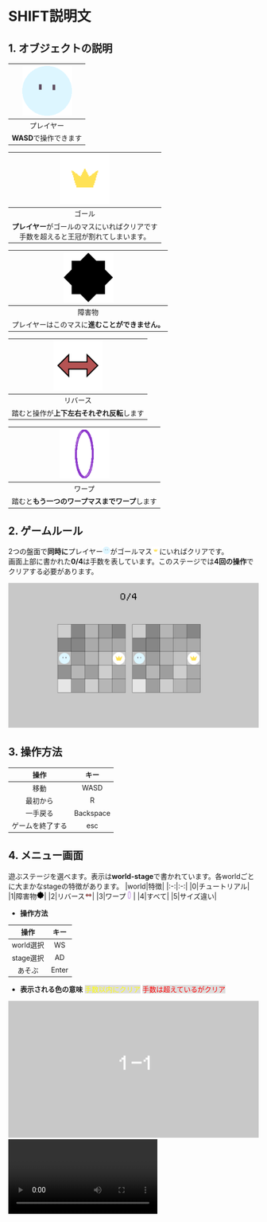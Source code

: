 # SHIFT説明文
## 1. オブジェクトの説明
|<img src="./.data/images/Field/player.GIF" width=100>|
|:-:|
|プレイヤー|
|**WASD**で操作できます|


|<img src="./.data/images/Field/goal.GIF" width=100>|
|:-:|
|ゴール|
|**プレイヤー**がゴールのマスにいればクリアです<br>手数を超えると王冠が割れてしまいます。|

|<img src="./.data/images/Field/structure.GIF" width=100>|
|:-:|
|障害物|
|プレイヤーはこのマスに**進むことができません。**|


|<img src="./.data/images/Field/reverse.GIF" width=100>|
|:-:|
|リバース|
|踏むと操作が**上下左右それぞれ反転**します|


|<img src="./.data/images/Field/warp.GIF" width=100>|
|:-:|
|ワープ|
|踏むと**もう一つのワープマスまでワープ**します|

## 2. ゲームルール
2つの盤面で**同時に**プレイヤー<img src="./.data/images/Field/player.GIF" width=15>がゴールマス<img src="./.data/images/Field/goal.GIF" width=15>にいればクリアです。<br>
画面上部に書かれた**0/4**は手数を表しています。このステージでは**4回の操作**でクリアする必要があります。

![rule](./.img/rule1.png)

## 3. 操作方法
|操作|キー|
|:-:|:-:|
|移動|WASD|
|最初から|R|
|一手戻る|Backspace|
|ゲームを終了する|esc|

## 4. メニュー画面
遊ぶステージを選べます。表示は**world-stage**で書かれています。各worldごとに大まかなstageの特徴があります。
|world|特徴|
|:-:|:-:|
|0|チュートリアル|
|1|障害物<img src="./.data/images/Field/structure.GIF" width=15>|
|2|リバース<img src="./.data/images/Field/reverse.GIF" width=15>|
|3|ワープ<img src="./.data/images/Field/warp.GIF" width=15>|
|4|すべて|
|5|サイズ違い|

- **操作方法**

|操作|キー|
|:-:|:-:|
|world選択|WS|
|stage選択|AD|
|あそぶ|Enter|


- **表示される色の意味**
<span style="color: yellow;background-color:#dddddd;">手数以内にクリア</span>
<span style="color: red;background-color:#dddddd;">手数は超えているがクリア</span>

![rule](./.img/rule2.png)
![playing](./.img/SHIFT.mp4)